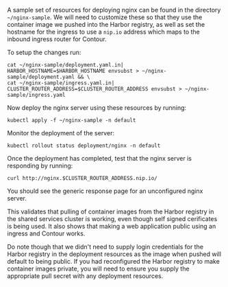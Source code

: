A sample set of resources for deploying nginx can be found in the directory ``~/nginx-sample``. We will need to customize these so that they use the container image we pushed into the Harbor registry, as well as set the hostname for the ingress to use a ``nip.io`` address which maps to the inbound ingress router for Contour.

To setup the changes run:

```execute-1
cat ~/nginx-sample/deployment.yaml.in| HARBOR_HOSTNAME=$HARBOR_HOSTNAME envsubst > ~/nginx-sample/deployment.yaml && \
cat ~/nginx-sample/ingress.yaml.in| CLUSTER_ROUTER_ADDRESS=$CLUSTER_ROUTER_ADDRESS envsubst > ~/nginx-sample/ingress.yaml
```

Now deploy the nginx server using these resources by running:

```execute-1
kubectl apply -f ~/nginx-sample -n default
```

Monitor the deployment of the server:

```execute-1
kubectl rollout status deployment/nginx -n default
```

Once the deployment has completed, test that the nginx server is responding by running:

```execute-1
curl http://nginx.$CLUSTER_ROUTER_ADDRESS.nip.io/
```

You should see the generic response page for an unconfigured nginx server.

This validates that pulling of container images from the Harbor registry in the shared services cluster is working, even though self signed cerificates is being used. It also shows that making a web application public using an ingress and Contour works.

Do note though that we didn't need to supply login credentials for the Harbor registry in the deployment resources as the image when pushed will default to being public. If you had reconfigured the Harbor registry to make container images private, you will need to ensure you supply the appropriate pull secret with any deployment resources.
